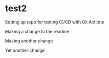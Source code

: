 # test2
Setting up repo for testing CI/CD with Git Actions

Making a change to the readme

Making another change

Yet another change


